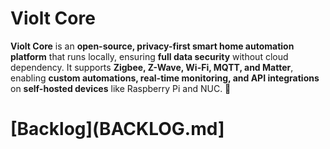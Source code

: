 # Violt Core
**Violt Core** is an **open-source, privacy-first smart home automation platform** that runs locally, ensuring **full data security** without cloud dependency. It supports **Zigbee, Z-Wave, Wi-Fi, MQTT, and Matter**, enabling **custom automations, real-time monitoring, and API integrations** on **self-hosted devices** like Raspberry Pi and NUC. 🚀

# [Backlog](BACKLOG.md]
